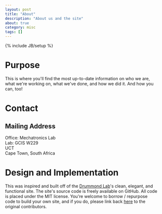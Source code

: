 ```yaml
---
layout: post
title: "About"
description: "About us and the site"
about: true
category: misc
tags: []
---
```

{% include JB/setup %}

<a name="purpose"></a>

# Purpose

This is where you'll find the most up-to-date information on who we are, what we're working on, what we've done, and how we did it. And how you can, too!

<a name="contact"></a>

# Contact

## Mailing Address
Office: Mechatronics Lab<br/>
Lab: GCIS W229<br/>
UCT<br/>
Cape Town, South Africa

[map]: https://www.google.com/maps/place/University+of+Cape+Town/@-33.9576475,18.4590104,17z/data=!3m1!4b1!4m5!3m4!1s0x1dcc5d22b778b401:0x5f90e4dc19b5fa4e!8m2!3d-33.957652!4d18.4611991



<a name="design"></a>

# Design and Implementation

This was inspired and built off of the [Drummond Lab]'s clean, elegant, and functional site. The site's source code is freely available on GitHub. All code is placed under the MIT license. You're welcome to borrow / repurpose code to build your own site, and if you do, please link back [here](http://drummondlab.org/about.html) to the original contributors.

[Drummond Lab]: http://drummondlab.org

